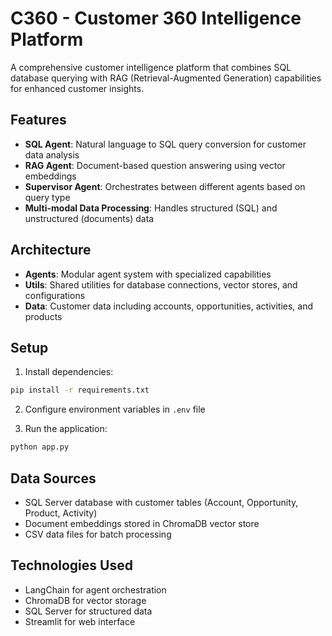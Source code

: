 # C360 - Customer 360 Intelligence Platform

A comprehensive customer intelligence platform that combines SQL database querying with RAG (Retrieval-Augmented Generation) capabilities for enhanced customer insights.

## Features

- **SQL Agent**: Natural language to SQL query conversion for customer data analysis
- **RAG Agent**: Document-based question answering using vector embeddings
- **Supervisor Agent**: Orchestrates between different agents based on query type
- **Multi-modal Data Processing**: Handles structured (SQL) and unstructured (documents) data

## Architecture

- **Agents**: Modular agent system with specialized capabilities
- **Utils**: Shared utilities for database connections, vector stores, and configurations
- **Data**: Customer data including accounts, opportunities, activities, and products

## Setup

1. Install dependencies:
```bash
pip install -r requirements.txt
```

2. Configure environment variables in `.env` file

3. Run the application:
```bash
python app.py
```

## Data Sources

- SQL Server database with customer tables (Account, Opportunity, Product, Activity)
- Document embeddings stored in ChromaDB vector store
- CSV data files for batch processing

## Technologies Used

- LangChain for agent orchestration
- ChromaDB for vector storage
- SQL Server for structured data
- Streamlit for web interface